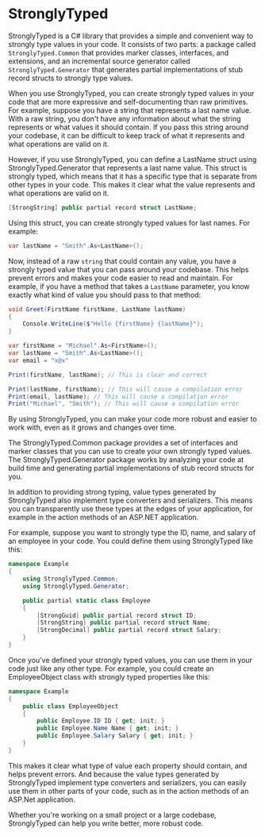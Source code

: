 # StronglyTyped
StronglyTyped is a C# library that provides a simple and convenient way to strongly type values in your code. It consists of two parts: a package called `StronglyTyped.Common` that provides marker classes, interfaces, and extensions, and an incremental source generator called `StronglyTyped.Generator` that generates partial implementations of stub record structs to strongly type values.

When you use StronglyTyped, you can create strongly typed values in your code that are more expressive and self-documenting than raw primitives. For example, suppose you have a string that represents a last name value. With a raw string, you don't have any information about what the string represents or what values it should contain. If you pass this string around your codebase, it can be difficult to keep track of what it represents and what operations are valid on it.

However, if you use StronglyTyped, you can define a LastName struct using StronglyTyped.Generator that represents a last name value. This struct is strongly typed, which means that it has a specific type that is separate from other types in your code. This makes it clear what the value represents and what operations are valid on it.

```csharp
[StrongString] public partial record struct LastName;
```
Using this struct, you can create strongly typed values for last names. For example:

```csharp
var lastName = "Smith".As<LastName>();
```
Now, instead of a raw `string` that could contain any value, you have a strongly typed value that you can pass around your codebase. This helps prevent errors and makes your code easier to read and maintain. For example, if you have a method that takes a `LastName` parameter, you know exactly what kind of value you should pass to that method:

``` csharp
void Greet(FirstName firstName, LastName lastName)
{
    Console.WriteLine($"Hello {firstName} {lastName}");
}

var firstName = "Michael".As<FirstName>();
var lastName = "Smith".As<LastName>();
var email = "x@x"

Print(firstName, lastName); // This is clear and correct

Print(lastName, firstName); // This will cause a compilation error
Print(email, lastName); // This will cause a compilation error
Print("Michael", "Smith"); // This will cause a compilation error
```
By using StronglyTyped, you can make your code more robust and easier to work with, even as it grows and changes over time.

The StronglyTyped.Common package provides a set of interfaces and marker classes that you can use to create your own strongly typed values. The StronglyTyped.Generator package works by analyzing your code at build time and generating partial implementations of stub record structs for you.

In addition to providing strong typing, value types generated by StronglyTyped also implement type converters and serializers. This means you can transparently use these types at the edges of your application, for example in the action methods of an ASP.NET application.

For example, suppose you want to strongly type the ID, name, and salary of an employee in your code. You could define them using StronglyTyped like this:

``` csharp
namespace Example
{
    using StronglyTyped.Common;
    using StronglyTyped.Generator;

    public partial static class Employee
    {
        [StrongGuid] public partial record struct ID;
        [StrongString] public partial record struct Name;
        [StrongDecimal] public partial record struct Salary;
    } 
}
```
Once you've defined your strongly typed values, you can use them in your code just like any other type. For example, you could create an EmployeeObject class with strongly typed properties like this:

``` csharp
namespace Example
{
    public class EmployeeObject
    {
        public Employee.ID ID { get; init; }
        public Employee.Name Name { get; init; }
        public Employee.Salary Salary { get; init; } 
    } 
}
```
This makes it clear what type of value each property should contain, and helps prevent errors. And because the value types generated by StronglyTyped implement type converters and serializers, you can easily use them in other parts of your code, such as in the action methods of an ASP.Net application.

Whether you're working on a small project or a large codebase, StronglyTyped can help you write better, more robust code.

